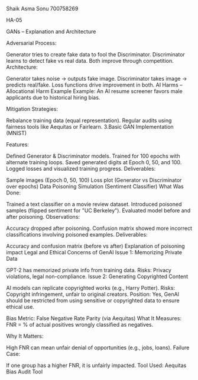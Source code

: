 Shaik Asma Sonu 
700758269

HA-05

GANs – Explanation and Architecture

Adversarial Process:

Generator tries to create fake data to fool the Discriminator.
Discriminator learns to detect fake vs real data.
Both improve through competition.
Architecture:

Generator takes noise → outputs fake image.
Discriminator takes image → predicts real/fake.
Loss functions drive improvement in both.
AI Harms – Allocational Harm Example
Example:
An AI resume screener favors male applicants due to historical hiring bias.

Mitigation Strategies:

Rebalance training data (equal representation).
Regular audits using fairness tools like Aequitas or Fairlearn.
3.Basic GAN Implementation (MNIST)

Features:

Defined Generator & Discriminator models.
Trained for 100 epochs with alternate training loops.
Saved generated digits at Epoch 0, 50, and 100.
Logged losses and visualized training progress.
Deliverables:

Sample images (Epoch 0, 50, 100)
Loss plot (Generator vs Discriminator over epochs)
Data Poisoning Simulation (Sentiment Classifier)
What Was Done:

Trained a text classifier on a movie review dataset.
Introduced poisoned samples (flipped sentiment for "UC Berkeley").
Evaluated model before and after poisoning.
Observations:

Accuracy dropped after poisoning.
Confusion matrix showed more incorrect classifications involving poisoned examples.
Deliverables:

Accuracy and confusion matrix (before vs after)
Explanation of poisoning impact
Legal and Ethical Concerns of GenAI
Issue 1: Memorizing Private Data

GPT-2 has memorized private info from training data.
Risks: Privacy violations, legal non-compliance.
Issue 2: Generating Copyrighted Content

AI models can replicate copyrighted works (e.g., Harry Potter).
Risks: Copyright infringement, unfair to original creators.
Position:
Yes, GenAI should be restricted from using sensitive or copyrighted data to ensure ethical use.

Bias Metric: False Negative Rate Parity (via Aequitas)
What It Measures:
FNR = % of actual positives wrongly classified as negatives.

Why It Matters:

High FNR can mean unfair denial of opportunities (e.g., jobs, loans).
Failure Case:

If one group has a higher FNR, it is unfairly impacted.
Tool Used:
Aequitas Bias Audit Tool
